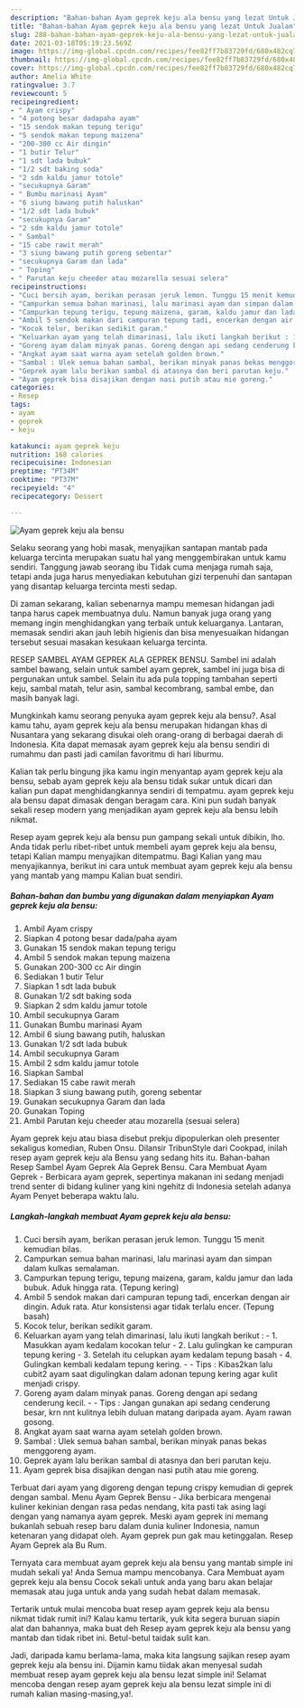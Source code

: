 ```yaml
---
description: "Bahan-bahan Ayam geprek keju ala bensu yang lezat Untuk Jualan"
title: "Bahan-bahan Ayam geprek keju ala bensu yang lezat Untuk Jualan"
slug: 288-bahan-bahan-ayam-geprek-keju-ala-bensu-yang-lezat-untuk-jualan
date: 2021-03-18T05:19:23.569Z
image: https://img-global.cpcdn.com/recipes/fee82ff7b83729fd/680x482cq70/ayam-geprek-keju-ala-bensu-foto-resep-utama.jpg
thumbnail: https://img-global.cpcdn.com/recipes/fee82ff7b83729fd/680x482cq70/ayam-geprek-keju-ala-bensu-foto-resep-utama.jpg
cover: https://img-global.cpcdn.com/recipes/fee82ff7b83729fd/680x482cq70/ayam-geprek-keju-ala-bensu-foto-resep-utama.jpg
author: Amelia White
ratingvalue: 3.7
reviewcount: 5
recipeingredient:
- " Ayam crispy"
- "4 potong besar dadapaha ayam"
- "15 sendok makan tepung terigu"
- "5 sendok makan tepung maizena"
- "200-300 cc Air dingin"
- "1 butir Telur"
- "1 sdt lada bubuk"
- "1/2 sdt baking soda"
- "2 sdm kaldu jamur totole"
- "secukupnya Garam"
- " Bumbu marinasi Ayam"
- "6 siung bawang putih haluskan"
- "1/2 sdt lada bubuk"
- "secukupnya Garam"
- "2 sdm kaldu jamur totole"
- " Sambal"
- "15 cabe rawit merah"
- "3 siung bawang putih goreng sebentar"
- "secukupnya Garam dan lada"
- " Toping"
- " Parutan keju cheeder atau mozarella sesuai selera"
recipeinstructions:
- "Cuci bersih ayam, berikan perasan jeruk lemon. Tunggu 15 menit kemudian bilas."
- "Campurkan semua bahan marinasi, lalu marinasi ayam dan simpan dalam kulkas semalaman."
- "Campurkan tepung terigu, tepung maizena, garam, kaldu jamur dan lada bubuk. Aduk hingga rata. (Tepung kering)"
- "Ambil 5 sendok makan dari campuran tepung tadi, encerkan dengan air dingin. Aduk rata. Atur konsistensi agar tidak terlalu encer. (Tepung basah)"
- "Kocok telur, berikan sedikit garam."
- "Keluarkan ayam yang telah dimarinasi, lalu ikuti langkah berikut : 1. Masukkan ayam kedalam kocokan telur 2. Lalu gulingkan ke campuran tepung kering 3. Setelah itu celupkan ayam kedalam tepung basah 4. Gulingkan kembali kedalam tepung kering.  Tips : Kibas2kan lalu cubit2 ayam saat digulingkan dalam adonan tepung kering agar kulit menjadi crispy."
- "Goreng ayam dalam minyak panas. Goreng dengan api sedang cenderung kecil.   Tips : Jangan gunakan api sedang cenderung besar, krn nnt kulitnya lebih duluan matang daripada ayam. Ayam rawan gosong."
- "Angkat ayam saat warna ayam setelah golden brown."
- "Sambal : Ulek semua bahan sambal, berikan minyak panas bekas menggoreng ayam."
- "Geprek ayam lalu berikan sambal di atasnya dan beri parutan keju."
- "Ayam geprek bisa disajikan dengan nasi putih atau mie goreng."
categories:
- Resep
tags:
- ayam
- geprek
- keju

katakunci: ayam geprek keju 
nutrition: 168 calories
recipecuisine: Indonesian
preptime: "PT34M"
cooktime: "PT37M"
recipeyield: "4"
recipecategory: Dessert

---
```



![Ayam geprek keju ala bensu](https://img-global.cpcdn.com/recipes/fee82ff7b83729fd/680x482cq70/ayam-geprek-keju-ala-bensu-foto-resep-utama.jpg)

Selaku seorang yang hobi masak, menyajikan santapan mantab pada keluarga tercinta merupakan suatu hal yang menggembirakan untuk kamu sendiri. Tanggung jawab seorang ibu Tidak cuma menjaga rumah saja, tetapi anda juga harus menyediakan kebutuhan gizi terpenuhi dan santapan yang disantap keluarga tercinta mesti sedap.

Di zaman  sekarang, kalian sebenarnya mampu memesan hidangan jadi tanpa harus capek membuatnya dulu. Namun banyak juga orang yang memang ingin menghidangkan yang terbaik untuk keluarganya. Lantaran, memasak sendiri akan jauh lebih higienis dan bisa menyesuaikan hidangan tersebut sesuai masakan kesukaan keluarga tercinta. 

RESEP SAMBEL AYAM GEPREK ALA GEPREK BENSU. Sambel ini adalah sambel bawang, selain untuk sambel ayam geprek, sambel ini juga bisa di pergunakan untuk sambel. Selain itu ada pula topping tambahan seperti keju, sambal matah, telur asin, sambal kecombrang, sambal embe, dan masih banyak lagi.

Mungkinkah kamu seorang penyuka ayam geprek keju ala bensu?. Asal kamu tahu, ayam geprek keju ala bensu merupakan hidangan khas di Nusantara yang sekarang disukai oleh orang-orang di berbagai daerah di Indonesia. Kita dapat memasak ayam geprek keju ala bensu sendiri di rumahmu dan pasti jadi camilan favoritmu di hari liburmu.

Kalian tak perlu bingung jika kamu ingin menyantap ayam geprek keju ala bensu, sebab ayam geprek keju ala bensu tidak sukar untuk dicari dan kalian pun dapat menghidangkannya sendiri di tempatmu. ayam geprek keju ala bensu dapat dimasak dengan beragam cara. Kini pun sudah banyak sekali resep modern yang menjadikan ayam geprek keju ala bensu lebih nikmat.

Resep ayam geprek keju ala bensu pun gampang sekali untuk dibikin, lho. Anda tidak perlu ribet-ribet untuk membeli ayam geprek keju ala bensu, tetapi Kalian mampu menyajikan ditempatmu. Bagi Kalian yang mau menyajikannya, berikut ini cara untuk membuat ayam geprek keju ala bensu yang mantab yang mampu Kalian buat sendiri.

<!--inarticleads1-->

##### Bahan-bahan dan bumbu yang digunakan dalam menyiapkan Ayam geprek keju ala bensu:

1. Ambil  Ayam crispy
1. Siapkan 4 potong besar dada/paha ayam
1. Gunakan 15 sendok makan tepung terigu
1. Ambil 5 sendok makan tepung maizena
1. Gunakan 200-300 cc Air dingin
1. Sediakan 1 butir Telur
1. Siapkan 1 sdt lada bubuk
1. Gunakan 1/2 sdt baking soda
1. Siapkan 2 sdm kaldu jamur totole
1. Ambil secukupnya Garam
1. Gunakan  Bumbu marinasi Ayam
1. Ambil 6 siung bawang putih, haluskan
1. Gunakan 1/2 sdt lada bubuk
1. Ambil secukupnya Garam
1. Ambil 2 sdm kaldu jamur totole
1. Siapkan  Sambal
1. Sediakan 15 cabe rawit merah
1. Siapkan 3 siung bawang putih, goreng sebentar
1. Gunakan secukupnya Garam dan lada
1. Gunakan  Toping
1. Ambil  Parutan keju cheeder atau mozarella (sesuai selera)


Ayam geprek keju atau biasa disebut prekju dipopulerkan oleh presenter sekaligus komedian, Ruben Onsu. Dilansir TribunStyle dari Cookpad, inilah resep ayam geprek keju ala Bensu yang sedang hits itu. Bahan-bahan Resep Sambel Ayam Geprek Ala Geprek Bensu. Cara Membuat Ayam Geprek - Berbicara ayam geprek, sepertinya makanan ini sedang menjadi trend senter di bidang kuliner yang kini ngehitz di Indonesia setelah adanya Ayam Penyet beberapa waktu lalu. 

<!--inarticleads2-->

##### Langkah-langkah membuat Ayam geprek keju ala bensu:

1. Cuci bersih ayam, berikan perasan jeruk lemon. Tunggu 15 menit kemudian bilas.
1. Campurkan semua bahan marinasi, lalu marinasi ayam dan simpan dalam kulkas semalaman.
1. Campurkan tepung terigu, tepung maizena, garam, kaldu jamur dan lada bubuk. Aduk hingga rata. (Tepung kering)
1. Ambil 5 sendok makan dari campuran tepung tadi, encerkan dengan air dingin. Aduk rata. Atur konsistensi agar tidak terlalu encer. (Tepung basah)
1. Kocok telur, berikan sedikit garam.
1. Keluarkan ayam yang telah dimarinasi, lalu ikuti langkah berikut : - 1. Masukkan ayam kedalam kocokan telur - 2. Lalu gulingkan ke campuran tepung kering - 3. Setelah itu celupkan ayam kedalam tepung basah - 4. Gulingkan kembali kedalam tepung kering. -  - Tips : Kibas2kan lalu cubit2 ayam saat digulingkan dalam adonan tepung kering agar kulit menjadi crispy.
1. Goreng ayam dalam minyak panas. Goreng dengan api sedang cenderung kecil.  -  - Tips : Jangan gunakan api sedang cenderung besar, krn nnt kulitnya lebih duluan matang daripada ayam. Ayam rawan gosong.
1. Angkat ayam saat warna ayam setelah golden brown.
1. Sambal : Ulek semua bahan sambal, berikan minyak panas bekas menggoreng ayam.
1. Geprek ayam lalu berikan sambal di atasnya dan beri parutan keju.
1. Ayam geprek bisa disajikan dengan nasi putih atau mie goreng.


Terbuat dari ayam yang digoreng dengan tepung crispy kemudian di geprek dengan sambal. Menu Ayam Geprek Bensu - Jika berbicara mengenai kuliner kekinian dengan rasa pedas nendang, kita pasti tak asing lagi dengan yang namanya ayam geprek. Meski ayam geprek ini memang bukanlah sebuah resep baru dalam dunia kuliner Indonesia, namun ketenaran yang didapat oleh. Ayam geprek pun gak mau ketinggalan. Resep Ayam Geprek ala Bu Rum. 

Ternyata cara membuat ayam geprek keju ala bensu yang mantab simple ini mudah sekali ya! Anda Semua mampu mencobanya. Cara Membuat ayam geprek keju ala bensu Cocok sekali untuk anda yang baru akan belajar memasak atau juga untuk anda yang sudah hebat dalam memasak.

Tertarik untuk mulai mencoba buat resep ayam geprek keju ala bensu nikmat tidak rumit ini? Kalau kamu tertarik, yuk kita segera buruan siapin alat dan bahannya, maka buat deh Resep ayam geprek keju ala bensu yang mantab dan tidak ribet ini. Betul-betul taidak sulit kan. 

Jadi, daripada kamu berlama-lama, maka kita langsung sajikan resep ayam geprek keju ala bensu ini. Dijamin kamu tiidak akan menyesal sudah membuat resep ayam geprek keju ala bensu lezat simple ini! Selamat mencoba dengan resep ayam geprek keju ala bensu lezat simple ini di rumah kalian masing-masing,ya!.

